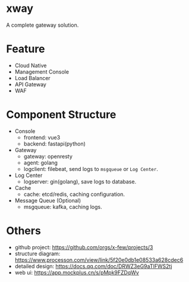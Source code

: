 # xway

A complete gateway solution.

# Feature

- Cloud Native
- Management Console
- Load Balancer
- API Gateway
- WAF

# Component Structure

- Console
    - frontend: vue3
    - backend: fastapi(python)
- Gateway
    - gateway: openresty
    - agent: golang
    - logclient: filebeat, send logs to `msgqueue` or `Log Center`.
- Log Center
    - logserver: gin(golang), save logs to database.
- Cache
    - cache: etcd/redis, caching configuration.
- Message Queue (Optional)
    - msgqueue: kafka, caching logs.

# Others

- github project: https://github.com/orgs/x-few/projects/3
- structure diagram: https://www.processon.com/view/link/5f20e0db1e08533a628cdec6
- detailed design: https://docs.qq.com/doc/DRWZ3eG9aTlFWS2tj
- web ui: https://app.mockplus.cn/s/pMpk9FZDqWv
